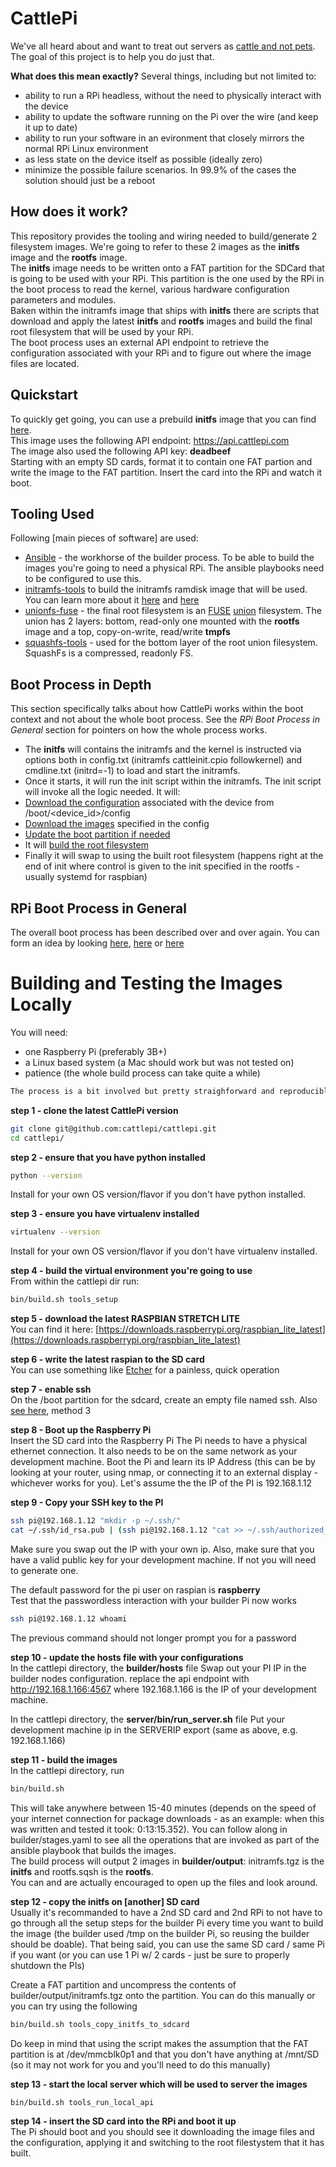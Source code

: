 # CattlePi
We've all heard about and want to treat out servers as [cattle and not pets](http://cloudscaling.com/blog/cloud-computing/the-history-of-pets-vs-cattle/). The goal of this project is to help you do just that. 

**What does this mean exactly?** Several things, including but not limited to:
 * ability to run a RPi headless, without the need to physically interact with the device 
 * ability to update the software running on the Pi over the wire (and keep it up to date)
 * ability to run your software in an evironment that closely mirrors the normal RPi Linux environment
 * as less state on the device itself as possible (ideally zero)
 * minimize the possible failure scenarios. In 99.9% of the cases the solution should just be a reboot

## How does it work?
This repository provides the tooling and wiring needed to build/generate 2 filesystem images. We're going to refer to these 2 images as the **initfs** image and the **rootfs** image.  
The **initfs** image needs to be written onto a FAT partition for the SDCard that is going to be used with your RPi. This partition is the one used by the RPi in the boot process to read the kernel, various hardware configuration parameters and modules.  
Baken within the initramfs image that ships with **initfs** there are scripts that download and apply the latest **initfs** and **rootfs** images and build the final root filesystem that will be used by your RPi.  
The boot process uses an external API endpoint to retrieve the configuration associated with your RPi and to figure out where the image files are located.  

## Quickstart
To quickly get going, you can use a prebuild **initfs** image that you can find [here](http://cattlepi.com/initfs).  
This image uses the following API endpoint: https://api.cattlepi.com  
The image also used the following API key: **deadbeef**  
Starting with an empty SD cards, format it to contain one FAT partion and write the image to the FAT partition. Insert the card into the RPi and watch it boot.

## Tooling Used
Following [main pieces of software] are used: 
 * [Ansible](https://docs.ansible.com/ansible/latest/index.html) - the workhorse of the builder process. To be able to build the images you're going to need a physical RPi. The ansible playbooks need to be configured to use this.
 * [initramfs-tools](https://manpages.debian.org/jessie/initramfs-tools/initramfs-tools.8.en.html) to build the initramfs ramdisk image that will be used. You can learn more about it [here](https://www.kernel.org/doc/Documentation/early-userspace/README) and [here](https://archive.is/20130104033427/http://www.linuxfordevices.com/c/a/Linux-For-Devices-Articles/Introducing-initramfs-a-new-model-for-initial-RAM-disks/)
 * [unionfs-fuse](http://manpages.ubuntu.com/manpages/trusty/man8/unionfs-fuse.8.html) - the final root filesystem is an [FUSE](https://en.wikipedia.org/wiki/Filesystem_in_Userspace) [union](https://en.wikipedia.org/wiki/UnionFS) filesystem. The union has 2 layers: bottom, read-only one mounted with the **rootfs** image and a top, copy-on-write, read/write **tmpfs** 
 * [squashfs-tools](http://tldp.org/HOWTO/SquashFS-HOWTO/index.html) - used for the bottom layer of the root union filesystem. SquashFs is a compressed, readonly FS. 

## Boot Process in Depth
This section specifically talks about how CattlePi works within the boot context and not about the whole boot process. See the *RPi Boot Process in General* section for pointers on how the whole process works.

 * The **initfs** will contains the initramfs and the kernel is instructed via options both in config.txt (initramfs cattleinit.cpio followkernel) and cmdline.txt (initrd=-1) to load and start the initramfs. 
 * Once it starts, it will run the init script within the initramfs. The init script will invoke all the logic needed. It will:
 * [Download the configuration](https://github.com/cattlepi/cattlepi/blob/2168b9a0ca742d87dd63b6c8ca13dcd6b2254b44/builder/resources/usr/share/initramfs-tools/scripts/cattlepi-base/helpers#L116) associated with the device from <endpoint>/boot/<device_id>/config
 * [Download the images](https://github.com/cattlepi/cattlepi/blob/2168b9a0ca742d87dd63b6c8ca13dcd6b2254b44/builder/resources/usr/share/initramfs-tools/scripts/cattlepi-base/helpers#L130) specified in the config
 * [Update the boot partition if needed](https://github.com/cattlepi/cattlepi/blob/2168b9a0ca742d87dd63b6c8ca13dcd6b2254b44/builder/resources/usr/share/initramfs-tools/scripts/cattlepi-base/helpers#L152)
 * It will [build the root filesystem](https://github.com/cattlepi/cattlepi/blob/2168b9a0ca742d87dd63b6c8ca13dcd6b2254b44/builder/resources/usr/share/initramfs-tools/scripts/cattlepi-base/helpers#L166)
 * Finally it will swap to using the built root filesystem (happens right at the end of init where control is given to the init specified in the rootfs - usually systemd for raspbian)

## RPi Boot Process in General
The overall boot process has been described over and over again. You can form an idea by looking [here](https://raspberrypi.stackexchange.com/questions/10442/what-is-the-boot-sequence), [here](https://wiki.beyondlogic.org/index.php?title=Understanding_RaspberryPi_Boot_Process) or [here](https://www.raspberrypi.org/documentation/hardware/raspberrypi/bootmodes/bootflow.md)

# Building and Testing the Images Locally
You will need: 
 * one Raspberry Pi (preferably 3B+)
 * a Linux based system (a Mac should work but was not tested on)
 * patience (the whole build process can take quite a while)

```bash
The process is a bit involved but pretty straighforward and reproducible once you get the hang of it. If you get stuck or have questions do reach out at hello@cattlepi.com
```

**step 1 - clone the latest CattlePi version**  
```bash
git clone git@github.com:cattlepi/cattlepi.git
cd cattlepi/
```

**step 2 - ensure that you have python installed**  
```bash
python --version
```
Install for your own OS version/flavor if you don't have python installed.  

**step 3 - ensure you have virtualenv installed**  
```bash
virtualenv --version
```
Install for your own OS version/flavor if you don't have virtualenv installed.  

**step 4 - build the virtual environment you're going to use**  
From within the cattlepi dir run:
```bash
bin/build.sh tools_setup
```

**step 5 - download the latest RASPBIAN STRETCH LITE**   
You can find it here: [https://downloads.raspberrypi.org/raspbian_lite_latest](https://downloads.raspberrypi.org/raspbian_lite_latest)

**step 6 - write the latest raspian to the SD card**  
You can use something like [Etcher](https://etcher.io/) for a painless, quick operation

**step 7 - enable ssh**  
On the /boot partition for the sdcard, create an empty file named ssh. Also [see here](https://www.raspberrypi.org/documentation/remote-access/ssh/), method 3

**step 8 - Boot up the Raspberry Pi**  
Insert the SD card into the Raspberry Pi
The Pi needs to have a physical ethernet connection. 
It also needs to be on the same network as your development machine.
Boot the Pi and learn its IP Address (this can be by looking at your router, using nmap, or connecting it to an external display - whichever works for you).
Let's assume the the IP of the PI is 192.168.1.12

**step 9 - Copy your SSH key to the PI**  
```bash
ssh pi@192.168.1.12 "mkdir -p ~/.ssh/"
cat ~/.ssh/id_rsa.pub | (ssh pi@192.168.1.12 "cat >> ~/.ssh/authorized_keys")
```
Make sure you swap out the IP with your own ip. Also, make sure that you have a valid public key for your development machine. If not you will need to generate one.

The default password for the pi user on raspian is **raspberry**  
Test that the passwordless interaction with your builder Pi now works
```bash
ssh pi@192.168.1.12 whoami
```
The previous command should not longer prompt you for a password

**step 10 - update the hosts file with your configurations**  
In the cattlepi directory, the **builder/hosts** file
Swap out your PI IP in the builder nodes configuration.
replace the api endpoint with http://192.168.1.166:4567 where 192.168.1.166 is the IP of your development machine.

In the cattlepi directory, the **server/bin/run_server.sh** file
Put your development machine ip in the SERVERIP export (same as above, e.g. 192.168.1.166)

**step 11 - build the images**  
In the cattlepi directory, run
```bash
bin/build.sh
```
This will take anywhere between 15-40 minutes (depends on the speed of your internet connection for package downloads - as an example: when this was written and tested it took: 0:13:15.352). You can follow along in builder/stages.yaml to see all the operations that are invoked as part of the ansible playbook that builds the images.  
The build process will output 2 images in **builder/output**: initramfs.tgz is the **initfs** and rootfs.sqsh is the **rootfs**.  
You can and are actually encouraged to open up the files and look around. 

**step 12 - copy the initfs on [another] SD card**  
Usually it's recommanded to have a 2nd SD card and 2nd RPi to not have to go through all the setup steps for the builder Pi every time you want to build the image (the builder used /tmp on the builder Pi, so reusing the builder should be doable). That being said, you can use the same SD card / same Pi if you want (or you can use 1 Pi w/ 2 cards - just be sure to properly shutdown the PIs)

Create a FAT partition and uncompress the contents of builder/output/initramfs.tgz onto the partition. You can do this manually or you can try using the following
```bash
bin/build.sh tools_copy_initfs_to_sdcard
```
Do keep in mind that using the script makes the assumption that the FAT partition is at /dev/mmcblk0p1 and that you don't have anything at /mnt/SD (so it may not work for you and you'll need to do this manually)

**step 13 - start the local server which will be used to server the images**  
```bash
bin/build.sh tools_run_local_api
```

**step 14 - insert the SD card into the RPi and boot it up**  
The Pi should boot and you should see it downloading the image files and the configuration, applying it and switching to the root filestystem that it has built.


